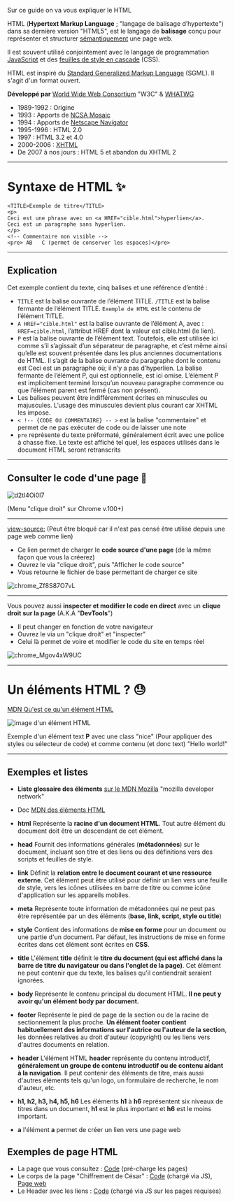 Sur ce guide on va vous expliquer le HTML  

HTML (**Hypertext Markup Language** ; "langage de balisage d’hypertexte") dans sa dernière version "HTML5", est le langage de **balisage** conçu pour représenter et structurer [sémantiquement](https://fr.wikipedia.org/wiki/Sémantique) une page web.  

Il est souvent utilisé conjointement avec le langage de programmation [JavaScript](https://fr.wikipedia.org/wiki/JavaScript) et des [feuilles de style en cascade](https://fr.wikipedia.org/wiki/Feuilles_de_style_en_cascade) (CSS).  

HTML est inspiré du [Standard Generalized Markup Language](https://fr.wikipedia.org/wiki/Standard_Generalized_Markup_Language) (SGML). Il s'agit d'un format ouvert.

**Développé par**	[World Wide Web Consortium](https://fr.wikipedia.org/wiki/World_Wide_Web_Consortium) "W3C" & [WHATWG](https://fr.wikipedia.org/wiki/Web_Hypertext_Application_Technology_Working_Group)
- 1989-1992 : Origine
- 1993 : Apports de [NCSA Mosaic](https://fr.wikipedia.org/wiki/NCSA_Mosaic)
- 1994 : Apports de [Netscape Navigator](https://fr.wikipedia.org/wiki/Netscape_Navigator)
- 1995-1996 : HTML 2.0
- 1997 : HTML 3.2 et 4.0
- 2000-2006 : [XHTML](https://fr.wikipedia.org/wiki/Extensible_Hypertext_Markup_Language)
- De 2007 à nos jours : HTML 5 et abandon du XHTML 2

---

# Syntaxe de HTML ✨

```
<TITLE>Exemple de titre</TITLE>
<p>
Ceci est une phrase avec un <a HREF="cible.html">hyperlien</a>.
Ceci est un paragraphe sans hyperlien.
</p>
<!-- Commentaire non visible -->
<pre> AB   C (permet de conserver les espaces)</pre>
```

---

## Explication
Cet exemple contient du texte, cinq balises et une référence d’entité :
- `TITLE` est la balise ouvrante de l’élément TITLE. `/TITLE` est la balise fermante de l’élément TITLE. `Exemple de HTML` est le contenu de l’élément TITLE.
- `A HREF="cible.html"` est la balise ouvrante de l’élément A, avec : `HREF=cible.html`, l’attribut HREF dont la valeur est cible.html (le lien).
- `P` est la balise ouvrante de l’élément text. Toutefois, elle est utilisée ici comme s’il s’agissait d’un séparateur de paragraphe, et c’est même ainsi qu’elle est souvent présentée dans les plus anciennes documentations de HTML. Il s’agit de la balise ouvrante du paragraphe dont le contenu est Ceci est un paragraphe où; il n’y a pas d’hyperlien. La balise fermante de l’élément P, qui est optionnelle, est ici omise. L’élément P est implicitement terminé lorsqu’un nouveau paragraphe commence ou que l’élément parent est fermé (cas non présent).
- Les balises peuvent être indifféremment écrites en minuscules ou majuscules. L’usage des minuscules devient plus courant car XHTML les impose.
- `< !-- {CODE OU COMMENTAIRE} -- >` est la balise "commentaire" et permet de ne pas exécuter de code ou de laisser une note
- `pre` représente du texte préformaté, généralement écrit avec une police à chasse fixe. Le texte est affiché tel quel, les espaces utilisés dans le document HTML seront retranscrits

---

## Consulter le code d'une page 🔬

![d2tl4Oi0I7](https://github.com/GHub-fr/.github/assets/84735589/096b576d-3f49-4761-a132-7963769e28b4)

(Menu "clique droit" sur Chrome v.100+)

---

[view-source:](view-source:https://doc.ghub.fr/cours/html) (Peut être bloqué car il n'est pas censé être utilisé depuis une page web comme lien)  

- Ce lien permet de charger le **code source d'une page** (de la même façon que vous la créerez)
- Ouvrez le via "clique droit", puis "Afficher le code source"
- Vous retourne le fichier de base permettant de charger ce site

![chrome_Zf8S87O7vL](https://github.com/GHub-fr/.github/assets/84735589/aff1b890-46d5-40e1-8f1f-f4a0fb62d3ca)

---

Vous pouvez aussi **inspecter et modifier le code en direct** avec un **clique droit sur la page** (A.K.A "**DevTools**")  

- Il peut changer en fonction de votre navigateur
- Ouvrez le via un "clique droit" et "inspecter"
- Celui là permet de voire et modifier le code du site en temps réel

![chrome_Mgov4xW9UC](https://github.com/GHub-fr/.github/assets/84735589/d6272fe4-38a2-426b-941f-218f233d9976)

---

# Un éléments HTML ? 😓

[MDN Qu'est ce qu'un élément HTML](https://developer.mozilla.org/fr/docs/Glossary/Element)

![image d'un élément HTML](https://developer.mozilla.org/fr/docs/Glossary/Element/anatomy-of-an-html-element.png)

Exemple d'un élément text **P** avec une class "nice" (Pour appliquer des styles ou sélecteur de code) et comme contenu (et donc text) "Hello world!"

---

## Exemples et listes

- __**Liste glossaire des éléments**__ [sur le MDN Mozilla](https://developer.mozilla.org/fr/docs/Glossary/Element) "mozilla developer network"
- Doc [MDN des éléments HTML](https://developer.mozilla.org/fr/docs/Web/HTML/Element)

- __**html**__	Représente la **racine d'un document HTML**. Tout autre élément du document doit être un descendant de cet élément.
- __**head**__	Fournit des informations générales (**métadonnées**) sur le document, incluant son titre et des liens ou des définitions vers des scripts et feuilles de style.
- __**link**__	Définit la **relation entre le document courant et une ressource externe**. Cet élément peut être utilisé pour définir un lien vers une feuille de style, vers les icônes utilisées en barre de titre ou comme icône d'application sur les appareils mobiles.
- __**meta**__	Représente toute information de métadonnées qui ne peut pas être représentée par un des éléments (**base, link, script, style ou title**)
- __**style**__	Contient des informations de **mise en forme** pour un document ou une partie d'un document. Par défaut, les instructions de mise en forme écrites dans cet élément sont écrites en **CSS**.
- __**title**__	L'élément **title** définit le **titre du document (qui est affiché dans la barre de titre du navigateur ou dans l'onglet de la page)**. Cet élément ne peut contenir que du texte, les balises qu'il contiendrait seraient ignorées.
- __**body**__	Représente le contenu principal du document HTML. **Il ne peut y avoir qu'un élément body par document.**
- __**footer**__	Représente le pied de page de la section ou de la racine de sectionnement la plus proche. **Un élément footer contient habituellement des informations sur l'autrice ou l'auteur de la section**, les données relatives au droit d'auteur (copyright) ou les liens vers d'autres documents en relation.
- __**header**__	L'élément HTML **header** représente du contenu introductif, **généralement un groupe de contenu introductif ou de contenu aidant à la navigation**. Il peut contenir des éléments de titre, mais aussi d'autres éléments tels qu'un logo, un formulaire de recherche, le nom d'auteur, etc.
- __**h1, h2, h3, h4, h5, h6**__	Les éléments **h1** à **h6** représentent six niveaux de titres dans un document, **h1** est le plus important et **h6** est le moins important.
- __**a**__ l'élément **a** permet de créer un lien vers une page web

## Exemples de page HTML

- La page que vous consultez : [Code](https://github.com/GHub-fr/GHub-fr.github.io/blob/main/cours/html.html) (pré-charge les pages)
- Le corps de la page "Chiffrement de César" : [Code](https://github.com/GHub-fr/GHub-fr.github.io/blob/main/src/html/content/caesar.html) (chargé via JS), [Page web](https://doc.ghub.fr/outils/caesar.html)
- Le Header avec les liens : [Code](https://github.com/GHub-fr/GHub-fr.github.io/blob/main/src/html/include/header.html) (chargé via JS sur les pages requises)

